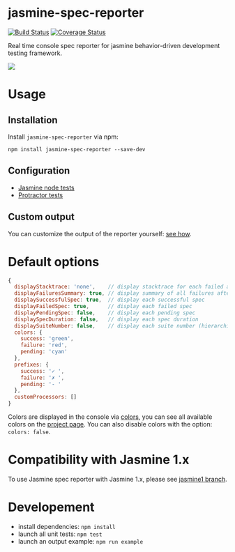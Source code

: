 jasmine-spec-reporter
=====================

[![Build Status](https://travis-ci.org/bcaudan/jasmine-spec-reporter.svg?branch=master)](https://travis-ci.org/bcaudan/jasmine-spec-reporter)
[![Coverage Status](https://coveralls.io/repos/bcaudan/jasmine-spec-reporter/badge.svg?branch=master)](https://coveralls.io/r/bcaudan/jasmine-spec-reporter?branch=master)

Real time console spec reporter for jasmine behavior-driven development testing framework.

![](screenshot.png)

# Usage

## Installation
Install `jasmine-spec-reporter` via npm:

    npm install jasmine-spec-reporter --save-dev

## Configuration
* [Jasmine node tests](docs/jasmine-npm-configuration.md)
* [Protractor tests](docs/protractor-configuration.md)

## Custom output
You can customize the output of the reporter yourself: [see how](docs/customize-output.md).

# Default options

```js
{
  displayStacktrace: 'none',    // display stacktrace for each failed assertion, values: (all|specs|summary|none)
  displayFailuresSummary: true, // display summary of all failures after execution
  displaySuccessfulSpec: true,  // display each successful spec
  displayFailedSpec: true,      // display each failed spec
  displayPendingSpec: false,    // display each pending spec
  displaySpecDuration: false,   // display each spec duration
  displaySuiteNumber: false,    // display each suite number (hierarchical)
  colors: {
    success: 'green',
    failure: 'red',
    pending: 'cyan'
  },
  prefixes: {
    success: '✓ ',
    failure: '✗ ',
    pending: '- '
  },
  customProcessors: []
}
```

Colors are displayed in the console via [colors](https://github.com/Marak/colors.js), you can see all available colors on the [project page](https://github.com/Marak/colors.js).
You can also disable colors with the option: `colors: false`.

# Compatibility with Jasmine 1.x

To use Jasmine spec reporter with Jasmine 1.x, please see [jasmine1 branch](https://github.com/bcaudan/jasmine-spec-reporter/tree/jasmine1).

# Developement

* install dependencies: `npm install`
* launch all unit tests: `npm test`
* launch an output example: `npm run example`
